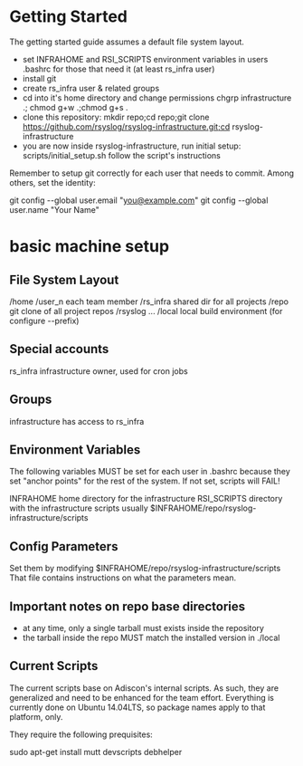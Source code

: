 Getting Started
===============
The getting started guide assumes a default file system layout.

* set INFRAHOME and RSI_SCRIPTS environment variables in 
  users .bashrc for those that need it (at least rs_infra user)
* install git
* create rs_infra user & related groups
* cd into it's home directory and change permissions
  chgrp infrastructure .; chmod g+w .;chmod g+s .
* clone this repository:
  mkdir repo;cd repo;git clone https://github.com/rsyslog/rsyslog-infrastructure.git;cd rsyslog-infrastructure
* you are now inside rsyslog-infrastructure, run initial setup:
  scripts/initial_setup.sh
  follow the script's instructions

Remember to setup git correctly for each user that needs to commit.
Among others, set the identity:

  git config --global user.email "you@example.com"
  git config --global user.name "Your Name"

basic machine setup
===================

File System Layout
------------------
/home
  /user_n        each team member
  /rs_infra      shared dir for all projects
    /repo        git clone of all project repos
       /rsyslog 
       ...
    /local       local build environment (for configure --prefix)

Special accounts
----------------
rs_infra        infrastructure owner, used for cron jobs


Groups
------
infrastructure  has access to rs_infra

Environment Variables
---------------------
The following variables MUST be set for each user in .bashrc because
they set "anchor points" for the rest of the system. If not set,
scripts will FAIL!

INFRAHOME       home directory for the infrastructure
RSI_SCRIPTS     directory with the infrastructure scripts
                usually $INFRAHOME/repo/rsyslog-infrastructure/scripts

Config Parameters
-----------------
Set them by modifying $INFRAHOME/repo/rsyslog-infrastructure/scripts
That file contains instructions on what the parameters mean.

Important notes on repo base directories
---------------------------------------
* at any time, only a single tarball must exists inside the repository
* the tarball inside the repo MUST match the installed version in 
  ./local

Current Scripts
---------------
The current scripts base on Adiscon's internal scripts. As such, they
are generalized and need to be enhanced for the team effort. Everything
is currently done on Ubuntu 14.04LTS, so package names apply to
that platform, only.

They require the following prequisites:

sudo apt-get install mutt devscripts debhelper

